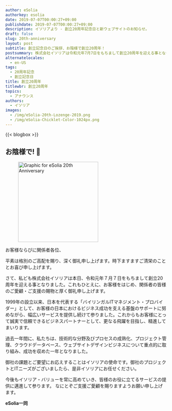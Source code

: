 ```yaml
---
author: eSolia
authorkey: esolia
date: 2019-07-07T00:00:27+09:00
publishdate: 2019-07-07T00:00:27+09:00
description: イソリアより - 創立20周年記念日と新ウェブサイトのお知らせ。
draft: false
slug: 20th-anniversary
layout: post
subtitle: 創立記念日のご挨拶、お陰様で創立20周年！
postsummary: 株式会社イソリアは令和元年7月7日をもちまして創立20周年を迎える事となりました。当社サービス内容などより一層の内容充実に努めてまいりますので、今後ともどうぞよろしくお願い申し上げます。
alternatelocales:
  - en-US
tags:
  - 20周年記念
  - 創立記念日
title: 創立20周年
titlewbr: 創立20周年
topics:
  - アナウンス
authors:
  - イソリア
images:
  - /img/eSolia-20th-Lozenge-2019.png
  - /img/eSolia-Chicklet-Color-1024px.png
---
```


{{< blogbox >}}

## お陰様で! 🎋

<figure class="">
<img class="is-pulled-right has-padding-m" width="250" data-caption="eSolia 20th Anniversary Lozenge" alt="Graphic for eSolia 20th Anniversary" src="/img/eSolia-20th-Lozenge-2019.png" >
</figure>
お客様ならびに関係者各位、
 
平素は格別のご高配を賜り、深く御礼申し上げます。時下ますますご清栄のこととお喜び申し上げます。

さて、私ども株式会社イソリアは本日、令和元年７月７日をもちまして創立20周年を迎える事となりました。これもひとえに、お客様をはじめ、関係者の皆様のご愛顧・ご支援の賜物と厚く御礼申し上げます。

1999年の設立以来、日本を代表する「バイリンガルITマネジメント・プロバイダー」として、お客様の日本におけるビジネス成功を支える基盤のサポートに努めながら、幅広いサービスを提供し続けて参りました。これからもお客様にとって誠実で信頼できるビジネスパートナーとして、更なる飛躍を目指し、精進してまいります。
 
過去一年間に、私たちは、技術的な分野及びプロセスの成熟化、プロジェクト管理、クラウドデータベース、ウェブサイトデザインビジネスについて重点的に取り組み、成功を収めた一年となりました。
 
御社の課題とご要望にお応えすることはイソリアの使命です。御社のプロジェクトとITニーズがございましたら、是非イソリアにお任せください。
 
今後もイソリア・バリューを常に高めていき、皆様のお役に立てるサービスの提供に邁進して参ります。
なにとぞご支援ご愛顧を賜りますようお願い申し上げます。
 
**eSolia一同**

